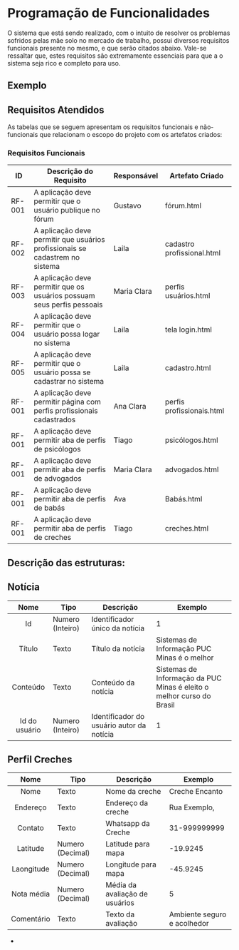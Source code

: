 # Programação de Funcionalidades

O sistema que está sendo realizado, com o intuito de resolver os problemas sofridos pelas mãe solo no mercado de trabalho, possui diversos requisitos funcionais presente no mesmo, e que serão citados abaixo. Vale-se ressaltar que, estes requisitos são extremamente essenciais para que a o sistema seja rico e completo para uso. 


## Exemplo

## Requisitos Atendidos

As tabelas que se seguem apresentam os requisitos funcionais e não-funcionais que relacionam o escopo do projeto com os artefatos criados:

### Requisitos Funcionais

|ID    | Descrição do Requisito | Responsável | Artefato Criado |
|------|------------------------|------------|-----------------|
|RF-001| A aplicação deve permitir que o usuário publique no fórum  | Gustavo | fórum.html |
|RF-002| A aplicação deve permitir que usuários profissionais se cadastrem no sistema | Laila|  cadastro profissional.html |
|RF-003| A aplicação deve permitir que os usuários possuam seus perfis pessoais  | Maria Clara | perfis usuários.html |
|RF-004| A aplicação deve permitir que o usuário possa logar no sistema | Laila | tela login.html |
|RF-005| A aplicação deve permitir que o usuário possa se cadastrar no sistema  | Laila | cadastro.html |
|RF-001| A aplicação deve permitir página com perfis profissionais cadastrados | Ana Clara | perfis profissionais.html |
|RF-001| A aplicação deve permitir aba de perfis de psicólogos  | Tiago | psicólogos.html |
|RF-001| A aplicação deve permitir aba de perfis de advogados  | Maria Clara | advogados.html |
|RF-001| A aplicação deve permitir aba de perfis de babás   | Ava | Babás.html |
|RF-001| A aplicação deve permitir aba de perfis de creches  | Tiago | creches.html |


## Descrição das estruturas:

## Notícia
|  **Nome**      | **Tipo**          | **Descrição**                             | **Exemplo**                                    |
|:--------------:|-------------------|-------------------------------------------|------------------------------------------------|
| Id             | Numero (Inteiro)  | Identificador único da notícia            | 1                                              |
| Título         | Texto             | Título da notícia                         | Sistemas de Informação PUC Minas é o melhor                                   |
| Conteúdo       | Texto             | Conteúdo da notícia                       | Sistemas de Informação da PUC Minas é eleito o melhor curso do Brasil                            |
| Id do usuário  | Numero (Inteiro)  | Identificador do usuário autor da notícia | 1                                              |


## Perfil Creches
|  **Nome**      | **Tipo**          | **Descrição**                             | **Exemplo**                                    |
|:--------------:|-------------------|-------------------------------------------|------------------------------------------------|
| Nome           | Texto             | Nome da creche                            | Creche Encanto                                 |
| Endereço       | Texto             | Endereço da creche                        | Rua Exemplo,                                   |
| Contato        | Texto             | Whatsapp da Creche                        | 31-999999999                                   |
| Latitude       | Numero (Decimal)  | Latitude para mapa                        | -19.9245                                       |
| Laongitude     | Numero (Decimal)  | Longitude para mapa                       | -45.9245                                       |
| Nota média     | Numero (Decimal)  | Média da avaliação de usuários            | 5                                              |
| Comentário     | Texto             | Texto da avaliação                        | Ambiente seguro e acolhedor                    |


-
